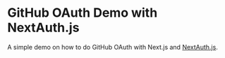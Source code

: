 # GitHub OAuth Demo with NextAuth.js

A simple demo on how to do GitHub OAuth with Next.js and [NextAuth.js](https://next-auth.js.org/).
